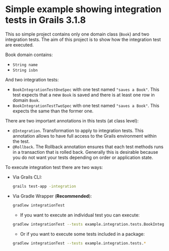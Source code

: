 # Simple example showing integration tests in Grails 3.1.8

This so simple project contains only one domain class (`Book`) and two integration tests. The aim of this project is to show how the integration test are executed.

Book domain contains:

- `String name`
- `String isbn`

And two integration tests:
 
- `BookIntegrationTestOneSpec` with one test named `"saves a Book"`. This test expects that a new `Book` is saved and there is at least one row in domain `Book`.
- `BookIntegrationTestTwoSpec` with one test named `"saves a Book"`. This expects the same than the former one.

There are two important annotations in this tests (at class level): 
 
- `@Integration`. Transformation to apply to integration tests. This annotation allows to have full access to the Grails environment within the test.
- `@Rollback`. The Rollback annotation ensures that each test methods runs in a transaction that is rolled back. Generally this is desirable because you do not want your tests depending on order or application state.

To execute integration test there are two ways:

- Via Grails CLI: 
	```sh 
	grails test-app -integration
	```

- Via Gradle Wrapper (**Recommended**): 
	```sh
	gradlew integrationTest
	```
	
	- If you want to execute an individual test you can execute: 
	```sh
	gradlew integrationTest --tests example.integration.tests.BookIntegrationTestOneSpec
	```
	- Or if you want to execute some tests included in a package: 
	```sh
   gradlew integrationTest --tests example.integration.tests.*
   ```